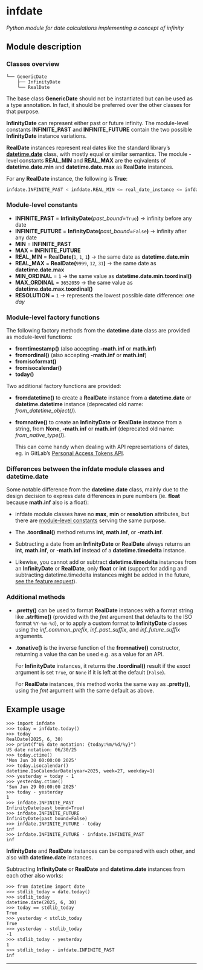 # infdate

_Python module for date calculations implementing a concept of infinity_

## Module description

### Classes overview

    └── GenericDate
        ├── InfinityDate
        └── RealDate


The base class **GenericDate** should not be instantiated
but can be used as a type annotation. In fact, it should be preferred
over the other classes for that purpose.

**InfinityDate** can represent either past or future infinity.
The module-level constants **INFINITE_PAST** and **INFINITE_FUTURE**
contain the two possible **InfinityDate** instance variations.

**RealDate** instances represent real dates like the standard library’s
**[datetime.date]** class, with mostly equal or similar semantics.
The module -level constants **REAL_MIN** and **REAL_MAX** are the eqivalents
of **datetime.date.min** and **datetime.date.max** as **RealDate** instances.

For any **RealDate** instance, the following is **True**:

``` python
infdate.INFINITE_PAST < infdate.REAL_MIN <= real_date_instance <= infdate.REAL_MAX < infdate.INFINITE_FUTURE
```

### Module-level constants

*   **INFINITE_PAST** = **InfinityDate(**_past_bound_=`True`**)** → infinity before any date
*   **INFINITE_FUTURE** = **InfinityDate(**_past_bound_=`False`**)** → infinity after any date
*   **MIN** = **INFINITE_PAST**
*   **MAX** = **INFINITE_FUTURE**
*   **REAL_MIN** = **RealDate(**`1`, `1`, `1`**)** → the same date as **datetime.date.min**
*   **REAL_MAX** = **RealDate(**`9999`, `12`, `31`**)** → the same date as **datetime.date.max**
*   **MIN_ORDINAL** = `1` → the same value as **datetime.date.min.toordinal()**
*   **MAX_ORDINAL** = `3652059` → the same value as **datetime.date.max.toordinal()**
*   **RESOLUTION** = `1` → represents the lowest possible date difference: _one day_


### Module-level factory functions

The following factory methods from the **datetime.date** class
are provided as module-level functions:

*   **fromtimestamp()** (also accepting **-math.inf** or **math.inf**)
*   **fromordinal()** (also accepting **-math.inf** or **math.inf**)
*   **fromisoformat()**
*   **fromisocalendar()**
*   **today()**

Two additional factory functions are provided:

*   **fromdatetime()** to create a **RealDate** instance from a
    **datetime.date** or **datetime.datetime** instance
    (deprecated old name: _from_datetime_object()_).

*   **fromnative()** to create an **InfinityDate** or **RealDate**
    instance from a string, from **None**, **-math.inf** or **math.inf**
    (deprecated old name: _from_native_type()_).

    This can come handy when dealing with API representations of dates,
    eg. in GitLab’s [Personal Access Tokens API].


### Differences between the infdate module classes and datetime.date

Some notable difference from the **datetime.date** class, mainly due to the design decision to express date differences in pure numbers (ie. **float** because **math.inf** also is a float):

*   infdate module classes have no **max**, **min** or **resolution** attributes,
    but there are [module-level constants] serving the same purpose.

*   The **.toordinal()** method returns **int**, **math.inf**, or **-math.inf**.

*   Subtracting a date from an **InfinityDate** or **RealDate** always returns
    an **int**, **math.inf**, or **-math.inf** instead of a **datetime.timedelta** instance.

*   Likewise, you cannot add or subtract **datetime.timedelta** instances
    from an **InfinityDate** or **RealDate**, only **float** or **int**
    (support for adding and subtracting datetime.timedelta instances might be added in the future, [see the feature request]).


### Additional methods

*   **.pretty()** can be used to format **RealDate** instances with a format string like **.strftime()** (provided with the _fmt_ argument that defaults to the ISO format `%Y-%m-%d`),
    or to apply a custom format to **InfinityDate** classes using the _inf_common_prefix_, _inf_past_suffix_, and _inf_future_suffix_ arguments.

*   **.tonative()** is the inverse function of   the **fromnative()** constructor, returning a value tha can be used e.g. as a value for an API.

    For **InfinityDate** instances, it returns the **.toordinal()** result if the _exact_ argument is set `True`, or `None` if it is left at the default (`False`).
 
    For **RealDate** instances, this method works the same way as **.pretty()**, using the _fmt_ argument with the same default as above.


## Example usage

``` pycon
>>> import infdate
>>> today = infdate.today()
>>> today
RealDate(2025, 6, 30)
>>> print(f"US date notation: {today:%m/%d/%y}")
US date notation: 06/30/25
>>> today.ctime()
'Mon Jun 30 00:00:00 2025'
>>> today.isocalendar()
datetime.IsoCalendarDate(year=2025, week=27, weekday=1)
>>> yesterday = today - 1
>>> yesterday.ctime()
'Sun Jun 29 00:00:00 2025'
>>> today - yesterday
1
>>> infdate.INFINITE_PAST
InfinityDate(past_bound=True)
>>> infdate.INFINITE_FUTURE
InfinityDate(past_bound=False)
>>> infdate.INFINITE_FUTURE - today
inf
>>> infdate.INFINITE_FUTURE - infdate.INFINITE_PAST
inf
```

**InfinityDate** and **RealDate** instances can be compared with each other, and also with **datetime.date** instances.

Subtracting **InfinityDate** or **RealDate** and **datetime.date** instances from each other also works:

``` pycon
>>> from datetime import date
>>> stdlib_today = date.today()
>>> stdlib_today
datetime.date(2025, 6, 30)
>>> today == stdlib_today
True
>>> yesterday < stdlib_today
True
>>> yesterday - stdlib_today
-1
>>> stdlib_today - yesterday
1
>>> stdlib_today - infdate.INFINITE_PAST
inf
```


* * *
[datetime.date]: https://docs.python.org/3/library/datetime.html#date-objects
[Personal Access Tokens API]: https://docs.gitlab.com/api/personal_access_tokens/
[module-level constants]: #module-level-constants
[see the feature request]: https://gitlab.com/blackstream-x/infdate/-/issues/6
